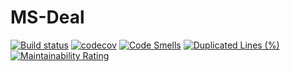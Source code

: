 # MS-Deal

[![Build status](https://github.com/KonstantinSmelov/Deal/actions/workflows/maven.yml/badge.svg)](https://github.com/KonstantinSmelov/Deal/actions/workflows/maven.yml)
[![codecov](https://codecov.io/gh/KonstantinSmelov/Deal/branch/mvp6/graph/badge.svg)](https://codecov.io/gh/KonstantinSmelov/Deal)
[![Code Smells](https://sonarcloud.io/api/project_badges/measure?project=KonstantinSmelov_Deal&metric=code_smells)](https://sonarcloud.io/summary/new_code?id=KonstantinSmelov_Deal)
[![Duplicated Lines (%)](https://sonarcloud.io/api/project_badges/measure?project=KonstantinSmelov_Deal&metric=duplicated_lines_density)](https://sonarcloud.io/summary/new_code?id=KonstantinSmelov_Deal)
[![Maintainability Rating](https://sonarcloud.io/api/project_badges/measure?project=KonstantinSmelov_Deal&metric=sqale_rating)](https://sonarcloud.io/summary/new_code?id=KonstantinSmelov_Deal)
